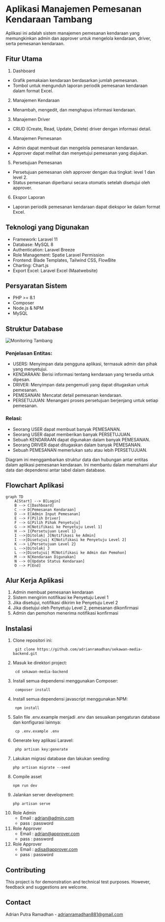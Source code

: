 # Aplikasi Manajemen Pemesanan Kendaraan Tambang

Aplikasi ini adalah sistem manajemen pemesanan kendaraan yang memungkinkan admin dan approver untuk mengelola kendaraan, driver, serta pemesanan kendaraan.

## Fitur Utama

1. Dashboard
- Grafik pemakaian kendaraan berdasarkan jumlah pemesanan.
- Tombol untuk mengunduh laporan periodik pemesanan kendaraan dalam format Excel.
2. Manajemen Kendaraan
- Menambah, mengedit, dan menghapus informasi kendaraan.
3. Manajemen Driver
- CRUD (Create, Read, Update, Delete) driver dengan informasi detail.
4. Manajemen Pemesanan
- Admin dapat membuat dan mengelola pemesanan kendaraan.
- Approver dapat melihat dan menyetujui pemesanan yang diajukan.
5. Persetujuan Pemesanan
- Persetujuan pemesanan oleh approver dengan dua tingkat: level 1 dan level 2.
- Status pemesanan diperbarui secara otomatis setelah disetujui oleh approver.
6. Ekspor Laporan
- Laporan periodik pemesanan kendaraan dapat diekspor ke dalam format Excel.

## Teknologi yang Digunakan

- Framework: Laravel 11
- Database: MySQL 8
- Authentication: Laravel Breeze
- Role Management: Spatie Laravel Permission
- Frontend: Blade Templates, Tailwind CSS, FlowBite
- Charting: Chart.js
- Export Excel: Laravel Excel (Maatwebsite)

## Persyaratan Sistem

- PHP >= 8.1
- Composer
- Node.js & NPM
- MySQL

## Struktur Database
![Monitoring Tambang](https://github.com/user-attachments/assets/f627fd50-7f9e-412c-9cf3-d9437dcacc0b)

### Penjelasan Entitas:

- USERS: Menyimpan data pengguna aplikasi, termasuk admin dan pihak yang menyetujui.
- KENDARAAN: Berisi informasi tentang kendaraan yang tersedia untuk dipesan.
- DRIVER: Menyimpan data pengemudi yang dapat ditugaskan untuk pemesanan.
- PEMESANAN: Mencatat detail pemesanan kendaraan.
- PERSETUJUAN: Menangani proses persetujuan berjenjang untuk setiap pemesanan.

### Relasi:

- Seorang USER dapat membuat banyak PEMESANAN.
- Seorang USER dapat memberikan banyak PERSETUJUAN.
- Sebuah KENDARAAN dapat digunakan dalam banyak PEMESANAN.
- Seorang DRIVER dapat ditugaskan dalam banyak PEMESANAN.
- Sebuah PEMESANAN memerlukan satu atau lebih PERSETUJUAN.

Diagram ini menggambarkan struktur data dan hubungan antar entitas dalam aplikasi pemesanan kendaraan. Ini membantu dalam memahami alur data dan dependensi antar tabel dalam database.

## Flowchart Aplikasi

```mermaid
graph TD
    A[Start] --> B[Login]
    B --> C[Dashboard]
    C --> D[Pemesanan Kendaraan]
    D --> E[Admin Input Pemesanan]
    E --> F[Pilih Driver]
    F --> G[Pilih Pihak Penyetuju]
    G --> H[Notifikasi ke Penyetuju Level 1]
    H --> I{Persetujuan Level 1}
    I -->|Ditolak| J[Notifikasi ke Admin]
    I -->|Disetujui| K[Notifikasi ke Penyetuju Level 2]
    K --> L{Persetujuan Level 2}
    L -->|Ditolak| J
    L -->|Disetujui| M[Notifikasi ke Admin dan Pemohon]
    M --> N[Kendaraan Digunakan]
    N --> O[Update Status Kendaraan]
    O --> P[End]
```

## Alur Kerja Aplikasi

1. Admin membuat pemesanan kendaraan
2. Sistem mengirim notifikasi ke Penyetuju Level 1
3. Jika disetujui, notifikasi dikirim ke Penyetuju Level 2
4. Jika disetujui oleh Penyetuju Level 2, pemesanan dikonfirmasi
5. Admin dan pemohon menerima notifikasi konfirmasi

## Instalasi

1. Clone repositori ini:
   ```
    git clone https://github.com/adrianramadhan/sekawan-media-backend.git
   ```
2. Masuk ke direktori project:
   ```
    cd sekawan-media-backend
   ```
3. Install semua dependensi menggunakan Composer:
   ```
    composer install
   ```
4. Install semua dependensi javascript menggunakan NPM:
   ```
    npm install
   ```
5. Salin file .env.example menjadi .env dan sesuaikan pengaturan database dan konfigurasi lainnya:
   ```
    cp .env.example .env
   ```
6. Generate key aplikasi Laravel:
   ```
    php artisan key:generate
   ```
7. Lakukan migrasi database dan lakukan seeding:
    ```
    php artisan migrate --seed
    ```
8. Compile asset
    ```
    npm run dev
    ```
9. Jalankan server development:
    ```
    php artisan serve
    ```
10. Role Admin
    - Email : adrian@admin.com
    - pass  : password
11. Role Approver
    - Email : adrian@approver.com
    - pass  : password
12. Role Approver
    - Email : adisa@approver.com
    - pass  : password

## Contributing
This project is for demonstration and technical test purposes. However, feedback and suggestions are welcome.

## Contact
Adrian Putra Ramadhan - adrianramadhan881@gmail.com
